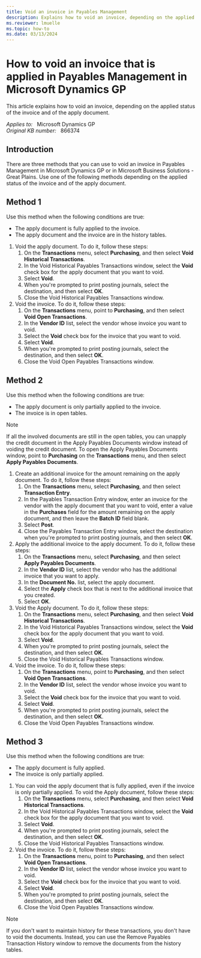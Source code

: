 ```yaml
---
title: Void an invoice in Payables Management
description: Explains how to void an invoice, depending on the applied status of the invoice and of the apply document.
ms.reviewer: lmuelle
ms.topic: how-to
ms.date: 03/13/2024
---
```

# How to void an invoice that is applied in Payables Management in Microsoft Dynamics GP

This article explains how to void an invoice, depending on the applied status of the invoice and of the apply document.

_Applies to:_ &nbsp; Microsoft Dynamics GP  
_Original KB number:_ &nbsp; 866374

## Introduction

There are three methods that you can use to void an invoice in Payables Management in Microsoft Dynamics GP or in Microsoft Business Solutions - Great Plains. Use one of the following methods depending on the applied status of the invoice and of the apply document.

## Method 1

Use this method when the following conditions are true:

- The apply document is fully applied to the invoice.
- The apply document and the invoice are in the history tables.

1. Void the apply document. To do it, follow these steps:
    1. On the **Transactions** menu, select **Purchasing**, and then select **Void Historical Transactions**.
    2. In the Void Historical Payables Transactions window, select the **Void** check box for the apply document that you want to void.
    3. Select **Void**.
    4. When you're prompted to print posting journals, select the destination, and then select **OK**.
    5. Close the Void Historical Payables Transactions window.
2. Void the invoice. To do it, follow these steps:
    1. On the **Transactions** menu, point to **Purchasing**, and then select **Void Open Transactions**.
    2. In the **Vendor ID** list, select the vendor whose invoice you want to void.
    3. Select the **Void** check box for the invoice that you want to void.
    4. Select **Void**.
    5. When you're prompted to print posting journals, select the destination, and then select **OK**.
    6. Close the Void Open Payables Transactions window.

## Method 2

Use this method when the following conditions are true:

- The apply document is only partially applied to the invoice.
- The invoice is in open tables.

> [!NOTE]
> If all the involved documents are still in the open tables, you can unapply the credit document in the Apply Payables Documents window instead of voiding the credit document. To open the Apply Payables Documents window, point to **Purchasing** on the **Transactions** menu, and then select **Apply Payables Documents**.

1. Create an additional invoice for the amount remaining on the apply document. To do it, follow these steps:
    1. On the **Transactions** menu, select **Purchasing**, and then select **Transaction Entry**.
    2. In the Payables Transaction Entry window, enter an invoice for the vendor with the apply document that you want to void, enter a value in the **Purchases** field for the amount remaining on the apply document, and then leave the **Batch ID** field blank.
    3. Select **Post**.
    4. Close the Payables Transaction Entry window, select the destination when you're prompted to print posting journals, and then select **OK**.
2. Apply the additional invoice to the apply document. To do it, follow these steps:
    1. On the **Transactions** menu, select **Purchasing**, and then select **Apply Payables Documents**.
    2. In the **Vendor ID** list, select the vendor who has the additional invoice that you want to apply.
    3. In the **Document No.** list, select the apply document.
    4. Select the **Apply** check box that is next to the additional invoice that you created.
    5. Select **OK**.
3. Void the Apply document. To do it, follow these steps:
    1. On the **Transactions** menu, select **Purchasing**, and then select **Void Historical Transactions**.
    2. In the Void Historical Payables Transactions window, select the **Void** check box for the apply document that you want to void.
    3. Select **Void**.
    4. When you're prompted to print posting journals, select the destination, and then select **OK**.
    5. Close the Void Historical Payables Transactions window.
4. Void the invoice. To do it, follow these steps:
    1. On the **Transactions** menu, point to **Purchasing**, and then select **Void Open Transactions**.
    2. In the **Vendor ID** list, select the vendor whose invoice you want to void.
    3. Select the **Void** check box for the invoice that you want to void.
    4. Select **Void**.
    5. When you're prompted to print posting journals, select the destination, and then select **OK**.
    6. Close the Void Open Payables Transactions window.

## Method 3

Use this method when the following conditions are true:

- The apply document is fully applied.
- The invoice is only partially applied.

1. You can void the apply document that is fully applied, even if the invoice is only partially applied. To void the Apply document, follow these steps:
    1. On the **Transactions** menu, select **Purchasing**, and then select **Void Historical Transactions**.
    2. In the Void Historical Payables Transactions window, select the **Void** check box for the apply document that you want to void.
    3. Select **Void**.
    4. When you're prompted to print posting journals, select the destination, and then select **OK**.
    5. Close the Void Historical Payables Transactions window.
2. Void the invoice. To do it, follow these steps:
    1. On the **Transactions** menu, point to **Purchasing**, and then select **Void Open Transactions**.
    2. In the **Vendor ID** list, select the vendor whose invoice you want to void.
    3. Select the **Void** check box for the invoice that you want to void.
    4. Select **Void**.
    5. When you're prompted to print posting journals, select the destination, and then select **OK**.
    6. Close the Void Open Payables Transactions window.

> [!NOTE]
> If you don't want to maintain history for these transactions, you don't have to void the documents. Instead, you can use the Remove Payables Transaction History window to remove the documents from the history tables.
